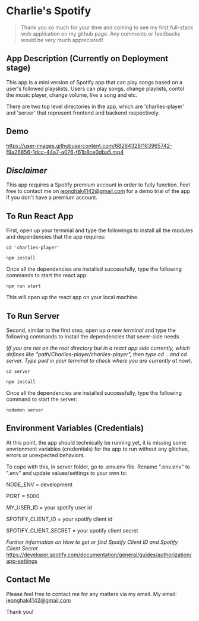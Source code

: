 # Charlie's Spotify

> Thank you so much for your time and coming to see my first full-stack web application on my github page. Any comments or feedbacks would be very much appreciated!

## App Description (Currently on Deployment stage)

This app is a mini version of Spotify app that can play songs based on a user's followed playslists. Users can play songs, change playlists, contol the music player, change volume, like a song and etc.

There are two top level directories in the app, which are 'charlies-player' and 'server' that represent frontend and backend respectively.

## Demo
https://user-images.githubusercontent.com/68264328/163965742-f9a26856-1dcc-44a7-a076-f61b8ce0dba5.mp4
## _Disclaimer_

This app requires a Spotify premium account in order to fully function. Feel free to contact me on jeonghak4142@gmail.com for a demo trial of the app if you don't have a premium account.

## To Run React App

First, open up your termnial and type the followings to install all the modules and dependencies that the app requires:

```
cd 'charlies-player'

npm install
```

Once all the dependencies are installed successfully, type the following commands to start the react app:

```
npm run start
```

This will open up the react app on your local machine.

## To Run Server

Second, similar to the first step, open up _a new terminal_ and type the following commands to install the dependencies that sever-side needs

(_If you are not on the root directory but in a react app side currently, which defines like "path/Charlies-player/charlies-player", then type cd .. and cd server. Type pwd in your terminal to check where you are currently at now_).

```
cd server

npm install
```

Once all the dependencies are installed successfully, type the following command to start the server:

```
nodemon server
```

## Environment Variables (Credentials)

At this point, the app should technically be running yet, it is missing some envrionment variables (credentials) for the app to run without any glitches, errors or unexpected behaviors.

To cope with this, in server folder, go to .env.env file.
Rename ".env.env" to ".env" and update values/settings to your own to:

NODE_ENV = development

PORT = 5000

MY_USER_ID = your spotify user id

SPOTIFY_CLIENT_ID = your spotify client id

SPOTIFY_CLIENT_SECRET = your spotify client secret

_Further information on How to get or find Spotify Client ID and Spotify Client Secret_
https://developer.spotify.com/documentation/general/guides/authorization/app-settings

## Contact Me
Please feel free to contact me for any matters via my email.
My email: jeonghak4142@gmail.com

Thank you!
